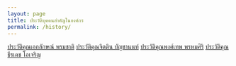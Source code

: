 ```yaml
---
layout: page
title: ประวัติบุคคนสำคัญในองค์กร
permalink: /history/
---
```


[ประวัติคุณเอกลักษณ์ พรมชาติ](history1/)
[ประวัติคุณจิตติน บัญชานนท์](/BlindTravel/history2/)
[ประวัติคุณพงศ์เทพ พรหมศิริ](/BlindTravel/history3/)
[ประวัติคุณธีรเดช โอเจริญ](/BlindTravel/history4/)